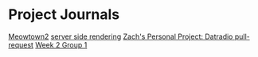 <!-- TITLE: Our Projects -->
<!-- SUBTITLE: Scratch Notes, Plans, Proposals, Retrospectives...All that good stuff. -->

# Project Journals
[Meowtown2](meowtown-2-overview)
[server side rendering](project-journals/server-side-rendering)
[Zach's Personal Project: Datradio pull-request](project-journals/dat-radio)
[Week 2 Group 1](project-journals/week2group1)
